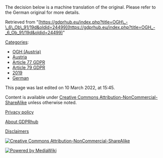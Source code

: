 The decision below is a machine translation of the original. Please refer to the German original for more details.

Retrieved from "[https://gdprhub.eu/index.php?title=OGH\_-\_6\_Ob\_91/19d&oldid=24499](https://gdprhub.eu/index.php?title=OGH_-_6_Ob_91/19d&oldid=24499)"

[Categories](/index.php?title=Special:Categories "Special:Categories"):

*   [OGH (Austria)](/index.php?title=Category:OGH_\(Austria\) "Category:OGH (Austria)")
*   [Austria](/index.php?title=Category:Austria "Category:Austria")
*   [Article 77 GDPR](/index.php?title=Category:Article_77_GDPR "Category:Article 77 GDPR")
*   [Article 79 GDPR](/index.php?title=Category:Article_79_GDPR "Category:Article 79 GDPR")
*   [2019](/index.php?title=Category:2019 "Category:2019")
*   [German](/index.php?title=Category:German "Category:German")

This page was last edited on 10 March 2022, at 15:45.

Content is available under [Creative Commons Attribution-NonCommercial-ShareAlike](https://creativecommons.org/licenses/by-nc-sa/4.0/) unless otherwise noted.

[Privacy policy](/index.php?title=GDPRhub:Privacy_policy)

[About GDPRhub](/index.php?title=GDPRhub:About)

[Disclaimers](/index.php?title=GDPRhub:General_disclaimer)

[![Creative Commons Attribution-NonCommercial-ShareAlike](/resources/assets/licenses/cc-by-nc-sa.png)](https://creativecommons.org/licenses/by-nc-sa/4.0/)

[![Powered by MediaWiki](/resources/assets/poweredby_mediawiki_88x31.png)](https://www.mediawiki.org/)
